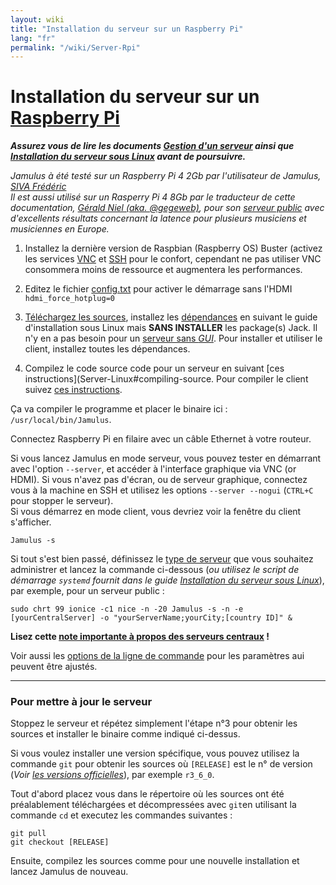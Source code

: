 ```yaml
---
layout: wiki
title: "Installation du serveur sur un Raspberry Pi"
lang: "fr"
permalink: "/wiki/Server-Rpi"
---
```


# Installation du serveur sur un [Raspberry Pi](https://www.raspberrypi.org/)

**_Assurez vous de lire les documents [Gestion d'un serveur](Running-a-Server) ainsi que [Installation du serveur sous Linux](Server-Linux) avant de poursuivre._**

_Jamulus à été testé sur un Raspberry Pi 4 2Gb par l'utilisateur de Jamulus, [SIVA Frédéric](https://sourceforge.net/u/fredsiva/profile/)  
Il est aussi utilisé sur un Rasperry Pi 4 8Gb par le traducteur de cette documentation, [Gérald Niel (aka. @gegeweb)](https://stoneartprod.xyz/@gegeweb), pour son [serveur public](http://jamulus.gegeweb.org) avec d'excellents résultats concernant la latence pour plusieurs musiciens et musiciennes en Europe._

1. Installez la dernière version de Raspbian (Raspberry OS) Buster (activez les services [VNC](https://www.raspberrypi.org/documentation/remote-access/vnc/) et [SSH](https://www.raspberrypi.org/documentation/remote-access/ssh/README.md) pour le confort, cependant ne pas utiliser VNC consommera moins de ressource et augmentera les performances.

1. Editez le fichier [config.txt](https://www.raspberrypi.org/documentation/configuration/config-txt/) pour activer le démarrage sans l'HDMI `hdmi_force_hotplug=0`

1. [Téléchargez les sources](Installation-for-Linux#obtenir-les-sources-de-jamulus), installez les [dépendances](Installation-for-Linux#installation-des-dépendances) en suivant le guide d'installation sous Linux mais **SANS INSTALLER** les package(s) Jack. Il n'y en a pas besoin pour un [serveur sans _GUI_](Server-Linux#running-a-headless-server). Pour installer et utiliser le client, installez toutes les dépendances.

1. Compilez le code source code pour un serveur en suivant [ces instructions](Server-Linux#compiling-source. Pour compiler le client suivez [ces instructions](Installation-for-Linux#compiler-jamulus).

Ça va compiler le programme et placer le binaire ici : `/usr/local/bin/Jamulus`.

Connectez Raspberry Pi en filaire avec un câble Ethernet à votre routeur.

Si vous lancez Jamulus en mode serveur, vous pouvez tester en démarrant avec l'option `--server`, et accéder à l'interface graphique via VNC (or HDMI). Si vous n'avez pas d'écran, ou de serveur graphique, connectez vous à la machine en SSH et utilisez les options `--server --nogui` (`CTRL+C` pour stopper le serveur).  
Si vous démarrez en mode client, vous devriez voir la fenêtre du client s'afficher.

`Jamulus -s`

Si tout s'est bien passé, définissez le [type de serveur](Choosing-a-Server-Type) que vous souhaitez administrer et lancez la commande ci-dessous (_ou utilisez le script de démarrage `systemd` fournit dans le guide [Installation du serveur sous Linux](Server-Linux#création-du-script-de-démarrage)_), par exemple, pour un serveur public :

`sudo chrt 99 ionice -c1 nice -n -20 Jamulus -s -n -e [yourCentralServer] -o "yourServerName;yourCity;[country ID]" &`

**Lisez cette [note importante à propos des serveurs centraux](Central-Servers) !**

Voir aussi les [options de la ligne de commande](Command-Line-Options) pour les paramètres aui peuvent être ajustés.

***

### Pour mettre à jour le serveur

Stoppez le serveur et répétez simplement l'étape n°3 pour obtenir les sources et installer le binaire comme indiqué ci-dessus.

Si vous voulez installer une version spécifique, vous pouvez utilisez la commande `git` pour obtenir les sources où `[RELEASE]` est le n° de version (_Voir [les versions officielles](https://github.com/corrados/jamulus/releases)_), par exemple `r3_6_0`.

Tout d'abord placez vous dans le répertoire où les sources ont été préalablement téléchargées et décompressées avec `git`en utilisant la commande `cd` et executez les commandes suivantes :

~~~
git pull
git checkout [RELEASE]
~~~

Ensuite, compilez les sources comme pour une nouvelle installation et lancez Jamulus de nouveau.
